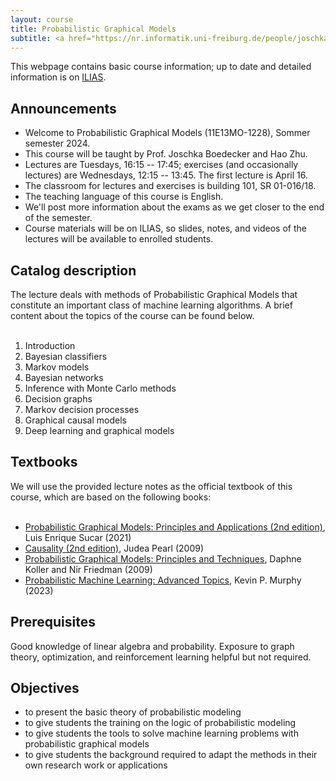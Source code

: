 ```yaml
---
layout: course
title: Probabilistic Graphical Models
subtitle: <a href="https://nr.informatik.uni-freiburg.de/people/joschka-boedecker">Prof. Joschka Boedecker</a>, <a href="https://nr.informatik.uni-freiburg.de/people/hao-zhu">Hao Zhu</a>
---
```


This webpage contains basic course information; up to date and detailed information is on <a href="https://ilias.uni-freiburg.de/ilias.php?ref_id=3444901&cmdClass=ilrepositorygui&cmdNode=zm&baseClass=ilrepositorygui">ILIAS</a>.

## Announcements

* Welcome to Probabilistic Graphical Models (11E13MO-1228), Sommer semester 2024.
* This course will be taught by Prof. Joschka Boedecker and Hao Zhu.
* Lectures are Tuesdays, 16:15 -- 17:45; exercises (and occasionally lectures) are Wednesdays, 12:15 -- 13:45. The first lecture is April 16.
* The classroom for lectures and exercises is building 101, SR 01-016/18.
* The teaching language of this course is English.
* We'll post more information about the exams as we get closer to the end of the semester.
* Course materials will be on ILIAS, so slides, notes, and videos of the lectures will be available to enrolled students.

## Catalog description

The lecture deals with methods of Probabilistic Graphical Models that constitute an important class of machine learning algorithms. A brief content about the topics of the course can be found below.
<br/><br/>

1. Introduction
2. Bayesian classifiers
3. Markov models
4. Bayesian networks
5. Inference with Monte Carlo methods
6. Decision graphs
7. Markov decision processes
8. Graphical causal models
9. Deep learning and graphical models

## Textbooks

We will use the provided lecture notes as the official textbook of this course, which are based on the following books:
<br/><br/>

* <a href="https://link.springer.com/book/10.1007/978-3-030-61943-5">Probabilistic Graphical Models: Principles and Applications (2nd edition)</a>, Luis Enrique Sucar (2021)
* <a href="http://bayes.cs.ucla.edu/BOOK-2K">Causality (2nd edition)</a>, Judea Pearl (2009)
* <a href="https://mitpress.mit.edu/9780262013192/probabilistic-graphical-models">Probabilistic Graphical Models: Principles and Techniques</a>, Daphne Koller and Nir Friedman (2009)
* <a href="https://probml.github.io/pml-book/book2.html">Probabilistic Machine Learning: Advanced Topics</a>, Kevin P. Murphy (2023)

## Prerequisites

Good knowledge of linear algebra and probability. Exposure to graph theory, optimization, and reinforcement learning helpful but not required.

## Objectives

* to present the basic theory of probabilistic modeling
* to give students the training on the logic of probabilistic modeling
* to give students the tools to solve machine learning problems with probabilistic graphical models
* to give students the background required to adapt the methods in their own research work or applications
